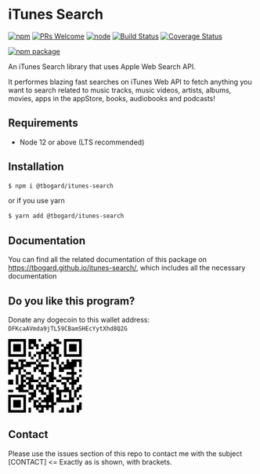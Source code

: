 # iTunes Search

[![npm](https://img.shields.io/npm/l/express.svg?style=flat-square)](https://github.com/tbogard/itunes-search/blob/main/LICENSE)
[![PRs Welcome](https://img.shields.io/badge/PRs-welcome-orange.svg?style=flat-square)](http://makeapullrequest.com)
[![node](https://img.shields.io/badge/node-%3E=_12.0-green.svg?style=flat-square)](https://nodejs.org)
[![Build Status](https://app.travis-ci.com/tbogard/itunes-search.svg?branch=main)](https://app.travis-ci.com/tbogard/itunes-search)
[![Coverage Status](https://coveralls.io/repos/github/tbogard/itunes-search/badge.svg?branch=main)](https://coveralls.io/github/tbogard/itunes-search?branch=main)

[![npm package](https://nodei.co/npm/@tbogard/itunes-search.png?downloads=true&downloadRank=true&stars=true)](https://nodei.co/npm/@tbogard/itunes-search)

An iTunes Search library that uses Apple Web Search API.

It performes blazing fast searches on iTunes Web API to fetch anything you want to search related to music tracks, music videos, artists, albums, movies, apps in the appStore, books, audiobooks and podcasts!

## Requirements

- Node 12 or above (LTS recommended)

## Installation

```bash
$ npm i @tbogard/itunes-search
```

or if you use yarn

```bash
$ yarn add @tbogard/itunes-search
```

## Documentation

You can find all the related documentation of this package on https://tbogard.github.io/itunes-search/, which includes all the necessary documentation

## Do you like this program?

Donate any dogecoin to this wallet address:
`DFKcaAVmda9jTL59CBamSHEcYytXhd8Q2G`

![DFKcaAVmda9jTL59CBamSHEcYytXhd8Q2G](./docs/QRCode.png)

## Contact

Please use the issues section of this repo to contact me with the subject [CONTACT] <= Exactly as is shown, with brackets.
